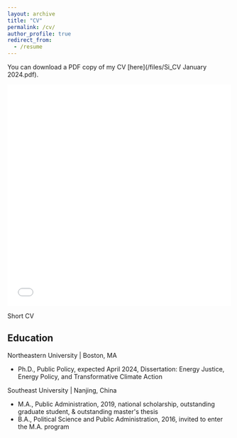 ```yaml
---
layout: archive
title: "CV"
permalink: /cv/
author_profile: true
redirect_from:
  - /resume
---
```


You can download a PDF copy of my CV [here](/files/Si_CV January 2024.pdf).

<iframe src="/files/Si_CV January 2024.pdf" width="100%" height="500" frameborder="no" border="0" marginwidth="0" marginheight="0"></iframe>

Short CV
## Education

Northeastern University | Boston, MA
- Ph.D., Public Policy, expected April 2024, Dissertation: Energy Justice, Energy Policy, and Transformative Climate Action

Southeast University | Nanjing, China
- M.A., Public Administration, 2019, national scholarship, outstanding graduate student, & outstanding master's thesis
- B.A., Political Science and Public Administration, 2016, invited to enter the M.A. program

